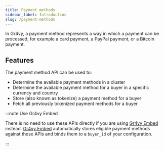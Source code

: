 ```yaml
---
title: Payment methods
sidebar_label: Introduction
slug: /payment-methods
---
```


In Gr4vy, a payment method represents a way in which a payment can be processed,
for example a card payment, a PayPal payment, or a Bitcoin payment.

## Features

The payment method API can be used to:

* Determine the available payment methods in a cluster
* Determine the available payment method for a buyer in a specific currency and country
* Store (also known as tokenize) a payment method for a buyer
* Fetch all previously tokenized payment methods for a buyer

:::note Use Gr4vy Embed

There is no need to use these APIs directly if you are using [Gr4vy Embed]
instead. [Gr4vy Embed] automatically stores eligible payment methods against
these APIs and binds them to a `buyer_id` of your configuration.

[Gr4vy Embed]: https://www.npmjs.com/package/@gr4vy/embed

:::

